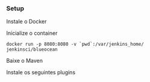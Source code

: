 
### Setup

Instale o Docker

Inicialize o container

```
docker run -p 8080:8080 -v `pwd`:/var/jenkins_home/ jenkinsci/blueocean
```

Baixe o Maven

Instale os seguintes plugins

